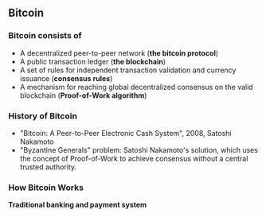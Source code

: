 ## Bitcoin

### Bitcoin consists of
 - A decentralized peer-to-peer network (**the bitcoin protocol**)
 - A public transaction ledger (**the blockchain**)
 - A set of rules for independent transaction validation and currency issuance (**consensus rules**)
 - A mechanism for reaching global decentralized consensus on the valid blockchain (**Proof-of-Work algorithm**)

### History of Bitcoin
 - "Bitcoin: A Peer-to-Peer Electronic Cash System", 2008, Satoshi Nakamoto
 - "Byzantine Generals" problem: Satoshi Nakamoto's solution, which uses the concept of Proof-of-Work to achieve consensus without a central trusted authority.

### How Bitcoin Works
**Traditional banking and payment system**




<!--stackedit_data:
eyJoaXN0b3J5IjpbODc2NjY3MDM5LC0xODE0MzY0NTI3XX0=
-->